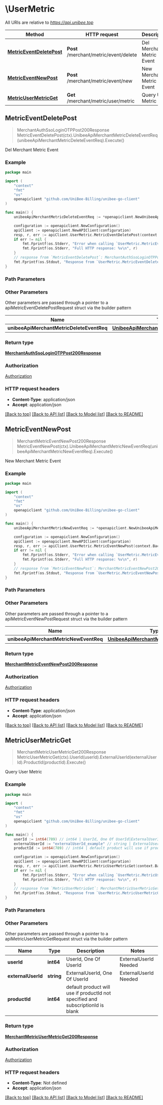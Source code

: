 # \UserMetric

All URIs are relative to *https://api.unibee.top*

Method | HTTP request | Description
------------- | ------------- | -------------
[**MetricEventDeletePost**](UserMetric.md#MetricEventDeletePost) | **Post** /merchant/metric/event/delete | Del Merchant Metric Event
[**MetricEventNewPost**](UserMetric.md#MetricEventNewPost) | **Post** /merchant/metric/event/new | New Merchant Metric Event
[**MetricUserMetricGet**](UserMetric.md#MetricUserMetricGet) | **Get** /merchant/metric/user/metric | Query User Metric



## MetricEventDeletePost

> MerchantAuthSsoLoginOTPPost200Response MetricEventDeletePost(ctx).UnibeeApiMerchantMetricDeleteEventReq(unibeeApiMerchantMetricDeleteEventReq).Execute()

Del Merchant Metric Event

### Example

```go
package main

import (
	"context"
	"fmt"
	"os"
	openapiclient "github.com/UniBee-Billing/unibee-go-client"
)

func main() {
	unibeeApiMerchantMetricDeleteEventReq := *openapiclient.NewUnibeeApiMerchantMetricDeleteEventReq("ExternalEventId_example", "ExternalUserId_example", "MetricCode_example") // UnibeeApiMerchantMetricDeleteEventReq | 

	configuration := openapiclient.NewConfiguration()
	apiClient := openapiclient.NewAPIClient(configuration)
	resp, r, err := apiClient.UserMetric.MetricEventDeletePost(context.Background()).UnibeeApiMerchantMetricDeleteEventReq(unibeeApiMerchantMetricDeleteEventReq).Execute()
	if err != nil {
		fmt.Fprintf(os.Stderr, "Error when calling `UserMetric.MetricEventDeletePost``: %v\n", err)
		fmt.Fprintf(os.Stderr, "Full HTTP response: %v\n", r)
	}
	// response from `MetricEventDeletePost`: MerchantAuthSsoLoginOTPPost200Response
	fmt.Fprintf(os.Stdout, "Response from `UserMetric.MetricEventDeletePost`: %v\n", resp)
}
```

### Path Parameters



### Other Parameters

Other parameters are passed through a pointer to a apiMetricEventDeletePostRequest struct via the builder pattern


Name | Type | Description  | Notes
------------- | ------------- | ------------- | -------------
 **unibeeApiMerchantMetricDeleteEventReq** | [**UnibeeApiMerchantMetricDeleteEventReq**](UnibeeApiMerchantMetricDeleteEventReq.md) |  | 

### Return type

[**MerchantAuthSsoLoginOTPPost200Response**](MerchantAuthSsoLoginOTPPost200Response.md)

### Authorization

[Authorization](../README.md#Authorization)

### HTTP request headers

- **Content-Type**: application/json
- **Accept**: application/json

[[Back to top]](#) [[Back to API list]](../README.md#documentation-for-api-endpoints)
[[Back to Model list]](../README.md#documentation-for-models)
[[Back to README]](../README.md)


## MetricEventNewPost

> MerchantMetricEventNewPost200Response MetricEventNewPost(ctx).UnibeeApiMerchantMetricNewEventReq(unibeeApiMerchantMetricNewEventReq).Execute()

New Merchant Metric Event

### Example

```go
package main

import (
	"context"
	"fmt"
	"os"
	openapiclient "github.com/UniBee-Billing/unibee-go-client"
)

func main() {
	unibeeApiMerchantMetricNewEventReq := *openapiclient.NewUnibeeApiMerchantMetricNewEventReq("ExternalEventId_example", "ExternalUserId_example", "MetricCode_example") // UnibeeApiMerchantMetricNewEventReq | 

	configuration := openapiclient.NewConfiguration()
	apiClient := openapiclient.NewAPIClient(configuration)
	resp, r, err := apiClient.UserMetric.MetricEventNewPost(context.Background()).UnibeeApiMerchantMetricNewEventReq(unibeeApiMerchantMetricNewEventReq).Execute()
	if err != nil {
		fmt.Fprintf(os.Stderr, "Error when calling `UserMetric.MetricEventNewPost``: %v\n", err)
		fmt.Fprintf(os.Stderr, "Full HTTP response: %v\n", r)
	}
	// response from `MetricEventNewPost`: MerchantMetricEventNewPost200Response
	fmt.Fprintf(os.Stdout, "Response from `UserMetric.MetricEventNewPost`: %v\n", resp)
}
```

### Path Parameters



### Other Parameters

Other parameters are passed through a pointer to a apiMetricEventNewPostRequest struct via the builder pattern


Name | Type | Description  | Notes
------------- | ------------- | ------------- | -------------
 **unibeeApiMerchantMetricNewEventReq** | [**UnibeeApiMerchantMetricNewEventReq**](UnibeeApiMerchantMetricNewEventReq.md) |  | 

### Return type

[**MerchantMetricEventNewPost200Response**](MerchantMetricEventNewPost200Response.md)

### Authorization

[Authorization](../README.md#Authorization)

### HTTP request headers

- **Content-Type**: application/json
- **Accept**: application/json

[[Back to top]](#) [[Back to API list]](../README.md#documentation-for-api-endpoints)
[[Back to Model list]](../README.md#documentation-for-models)
[[Back to README]](../README.md)


## MetricUserMetricGet

> MerchantMetricUserMetricGet200Response MetricUserMetricGet(ctx).UserId(userId).ExternalUserId(externalUserId).ProductId(productId).Execute()

Query User Metric

### Example

```go
package main

import (
	"context"
	"fmt"
	"os"
	openapiclient "github.com/UniBee-Billing/unibee-go-client"
)

func main() {
	userId := int64(789) // int64 | UserId, One Of UserId|ExternalUserId Needed (optional)
	externalUserId := "externalUserId_example" // string | ExternalUserId, One Of UserId|ExternalUserId Needed (optional)
	productId := int64(789) // int64 | default product will use if productId not specified and subscriptionId is blank (optional)

	configuration := openapiclient.NewConfiguration()
	apiClient := openapiclient.NewAPIClient(configuration)
	resp, r, err := apiClient.UserMetric.MetricUserMetricGet(context.Background()).UserId(userId).ExternalUserId(externalUserId).ProductId(productId).Execute()
	if err != nil {
		fmt.Fprintf(os.Stderr, "Error when calling `UserMetric.MetricUserMetricGet``: %v\n", err)
		fmt.Fprintf(os.Stderr, "Full HTTP response: %v\n", r)
	}
	// response from `MetricUserMetricGet`: MerchantMetricUserMetricGet200Response
	fmt.Fprintf(os.Stdout, "Response from `UserMetric.MetricUserMetricGet`: %v\n", resp)
}
```

### Path Parameters



### Other Parameters

Other parameters are passed through a pointer to a apiMetricUserMetricGetRequest struct via the builder pattern


Name | Type | Description  | Notes
------------- | ------------- | ------------- | -------------
 **userId** | **int64** | UserId, One Of UserId|ExternalUserId Needed | 
 **externalUserId** | **string** | ExternalUserId, One Of UserId|ExternalUserId Needed | 
 **productId** | **int64** | default product will use if productId not specified and subscriptionId is blank | 

### Return type

[**MerchantMetricUserMetricGet200Response**](MerchantMetricUserMetricGet200Response.md)

### Authorization

[Authorization](../README.md#Authorization)

### HTTP request headers

- **Content-Type**: Not defined
- **Accept**: application/json

[[Back to top]](#) [[Back to API list]](../README.md#documentation-for-api-endpoints)
[[Back to Model list]](../README.md#documentation-for-models)
[[Back to README]](../README.md)

